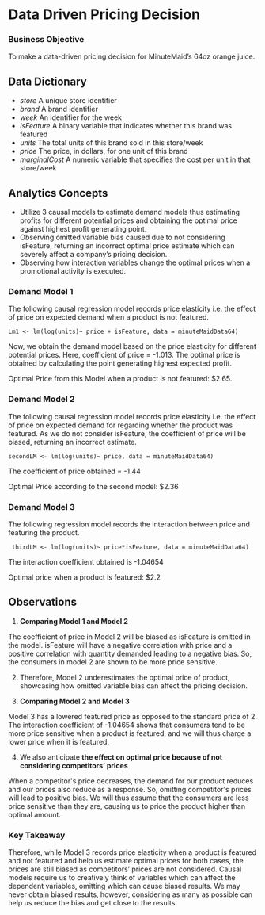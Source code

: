 # Data Driven Pricing Decision

### Business Objective 
To make a data-driven pricing decision for MinuteMaid’s 64oz orange juice. 

## Data Dictionary 
- _store_ A unique store identifier
- _brand_ A brand identifier
- _week_ An identifier for the week
- _isFeature_ A binary variable that indicates whether this brand was featured
- _units_ The total units of this brand sold in this store/week
- _price_ The price, in dollars, for one unit of this brand
- _marginalCost_ A numeric variable that specifies the cost per unit in that store/week 

## Analytics Concepts 
-	Utilize 3 causal models to estimate demand models thus estimating profits for different potential prices and obtaining the optimal price against highest profit generating point.
-	Observing omitted variable bias caused due to not considering isFeature, returning an incorrect optimal price estimate which can severely affect a company’s pricing decision.
-	Observing how interaction variables change the optimal prices when a promotional activity is executed.

### Demand Model 1

The following causal regression model records price elasticity i.e. the effect of price on expected demand when a product is not featured. 

`Lm1 <- lm(log(units)~ price + isFeature, data = minuteMaidData64)`

Now, we obtain the demand model based on the price elasticity for different potential prices. Here, coefficient of price = -1.013.
The optimal price is obtained by calculating the point generating highest expected profit.

Optimal Price from this Model when a product is not featured: $2.65.

### Demand Model 2
The following causal regression model records price elasticity i.e. the effect of price on expected demand for regarding whether the product was featured. As we do not consider isFeature, the coefficient of price will be biased, returning an incorrect estimate.

`secondLM <- lm(log(units)~ price, data = minuteMaidData64)`

The coefficient of price obtained = -1.44

Optimal Price according to the second model: $2.36

### Demand Model 3
The following regression model records the interaction between price and featuring the product.

` thirdLM <- lm(log(units)~ price*isFeature, data = minuteMaidData64)`

The interaction coefficient obtained is -1.04654

Optimal price when a product is featured: $2.2

## Observations
1.	**Comparing Model 1 and Model 2**

The coefficient of price in Model 2 will be biased as isFeature is omitted in the model. isFeature will have a negative correlation with price and a positive correlation with quantity demanded leading to a negative bias. So, the consumers in model 2 are shown to be more price sensitive. 

2.	Therefore, Model 2 underestimates the optimal price of product, showcasing how omitted variable bias can affect the pricing decision.

3.	**Comparing Model 2 and Model 3**

Model 3 has a lowered featured price as opposed to the standard price of 2. The interaction coefficient of -1.04654 shows that consumers tend to be more price sensitive when a product is featured, and we will thus charge a lower price when it is featured.

4.	We also anticipate **the effect on optimal price because of not considering competitors’ prices**

When a competitor's price decreases, the demand for our product reduces and our prices also reduce as a response. So, omitting competitor's prices will lead to positive bias. We will thus assume that the consumers are less price sensitive than they are, causing us to price the product higher than optimal amount.

### Key Takeaway 
Therefore, while Model 3 records price elasticity when a product is featured and not featured and help us estimate optimal prices for both cases, the prices are still biased as competitors’ prices are not considered. Causal models require us to creatively think of variables which can affect the dependent variables, omitting which can cause biased results. We may never obtain biased results, however, considering as many as possible can help us reduce the bias and get close to the results.
